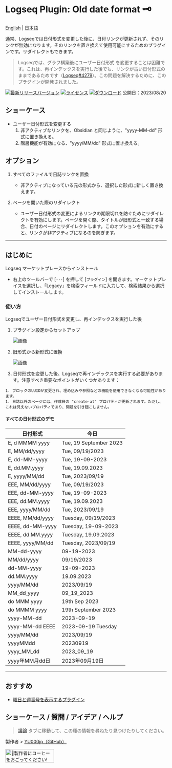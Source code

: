 # Logseq Plugin: Old date format 🗝️

[English](https://github.com/YU000jp/logseq-plugin-legacy-date-format) | [日本語](https://github.com/YU000jp/logseq-plugin-legacy-date-format/blob/main/readme.ja.md)

通常、Logseqでは日付形式を変更した後に、日付リンクが更新されず、そのリンクが無効になります。そのリンクを置き換えて使用可能にするためのプラグインです。リダイレクトもできます。
  > Logseqでは、グラフ構築後にユーザー日付形式 を変更することは困難です。これは、再インデックスを実行した後でも、リンクが古い日付形式のままであるためです（[Logseq#4279](https://github.com/logseq/logseq/issues/4279)）。この問題を解決するために、このプラグインが開発されました。

[![最新リリースバージョン](https://img.shields.io/github/v/release/YU000jp/logseq-plugin-legacy-date-format)](https://github.com/YU000jp/logseq-plugin-legacy-date-format/releases)
[![ライセンス](https://img.shields.io/github/license/YU000jp/logseq-plugin-legacy-date-format?color=blue)](https://github.com/YU000jp/logseq-plugin-legacy-date-format/LICENSE)
[![ダウンロード](https://img.shields.io/github/downloads/YU000jp/logseq-plugin-legacy-date-format/total.svg)](https://github.com/YU000jp/logseq-plugin-legacy-date-format/releases)
公開日：2023/08/20

## ショーケース

- ユーザー日付形式を変更する
  1. 非アクティブなリンクを、Obsidian と同じように、"yyyy-MM-dd" 形式に置き換える。
  1. 階層機能が有効になる、"yyyy/MM/dd" 形式に置き換える。

## オプション

1. すべてのファイルで日誌リンクを置換
   - 非アクティブになっている元の形式から、選択した形式に新しく置き換えます。
     
1. ページを開いた際のリダイレクト
   - ユーザー日付形式の変更によるリンクの期限切れを防ぐためにリダイレクトを有効にします。ページを開く際、タイトルが旧形式と一致する場合、日付のページにリダイレクトします。このオプションを有効にすると、リンクが非アクティブになるのを防ぎます。

---

## はじめに

Logseq マーケットプレースからインストール
  - 右上のツールバーで [`---`] を押して [`プラグイン`] を開きます。マーケットプレイスを選択し、「Legacy」を検索フィールドに入力して、検索結果から選択してインストールします。

### 使い方

Logseqでユーザー日付形式を変更し、再インデックスを実行した後
  1. プラグイン設定からセットアップ

     ![画像](https://github.com/YU000jp/logseq-plugin-legacy-date-format/assets/111847207/e74ed3e8-a141-447f-a971-5238521383e0)

  1. 旧形式から新形式に置換

     ![画像](https://github.com/YU000jp/logseq-plugin-legacy-date-format/assets/111847207/1a175dc3-3c38-456f-838a-4f0cbdb3dc7b)

  1. 日付形式を変更した後、Logseqで再インデックスを実行する必要があります。注意すべき重要なポイントがいくつかあります：

    1. ブロックのUUIDが変更され、埋め込みや参照などの機能を使用できなくなる可能性があります。
    1. 日誌以外のページには、作成日の "create-at" プロパティが更新されます。ただし、これは見えないプロパティであり、問題を引き起こしません。

#### すべての日付形式のデモ

| 日付形式             | 今日                 |
|----------------------|----------------------|
| E, d MMMM yyyy       | Tue, 19 September 2023 |
| E, MM/dd/yyyy        | Tue, 09/19/2023      |
| E, dd-MM-yyyy        | Tue, 19-09-2023      |
| E, dd.MM.yyyy        | Tue, 19.09.2023      |
| E, yyyy/MM/dd        | Tue, 2023/09/19      |
| EEE, MM/dd/yyyy      | Tue, 09/19/2023      |
| EEE, dd-MM-yyyy      | Tue, 19-09-2023      |
| EEE, dd.MM.yyyy      | Tue, 19.09.2023      |
| EEE, yyyy/MM/dd      | Tue, 2023/09/19      |
| EEEE, MM/dd/yyyy     | Tuesday, 09/19/2023  |
| EEEE, dd-MM-yyyy     | Tuesday, 19-09-2023  |
| EEEE, dd.MM.yyyy     | Tuesday, 19.09.2023  |
| EEEE, yyyy/MM/dd     | Tuesday, 2023/09/19  |
| MM-dd-yyyy           | 09-19-2023           |
| MM/dd/yyyy           | 09/19/2023           |
| dd-MM-yyyy           | 19-09-2023           |
| dd.MM.yyyy           | 19.09.2023           |
| yyyy/MM/dd           | 2023/09/19           |
| MM_dd_yyyy           | 09_19_2023           |
| do MMM yyyy          | 19th Sep 2023        |
| do MMMM yyyy         | 19th September 2023  |
| yyyy-MM-dd           | 2023-09-19           |
| yyyy-MM-dd EEEE      | 2023-09-19 Tuesday   |
| yyyy/MM/dd           | 2023/09/19           |
| yyyyMMdd             | 20230919             |
| yyyy_MM_dd           | 2023_09_19           |
| yyyy年MM月dd日       | 2023年09月19日       |

---

## おすすめ

- [曜日と週番号を表示するプラグイン](https://github.com/YU000jp/logseq-plugin-show-weekday-and-week-number)

## ショーケース / 質問 / アイデア / ヘルプ

> [議論](https://github.com/YU000jp/logseq-plugin-legacy-date-format/discussions) タブに移動して、この種の情報を尋ねたり見つけたりしてください。

製作者 > [YU000jp（GitHub）](https://github.com/YU000jp)

<a href="https://www.buymeacoffee.com/yu000japan" target="_blank"><img src="https://cdn.buymeacoffee.com/buttons/v2/default-violet.png" alt="🍌製作者にコーヒーをおごってください!" style="height: 42px;width: 152px" ></a>
